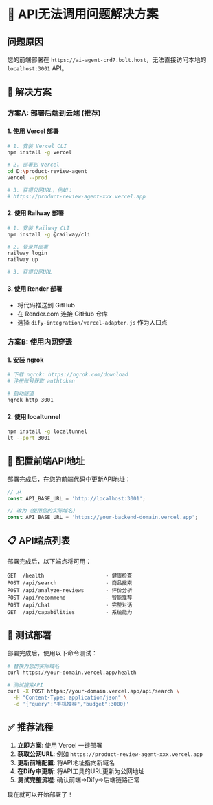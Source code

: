 # 🚀 API无法调用问题解决方案

## 问题原因
您的前端部署在 `https://ai-agent-crd7.bolt.host`，无法直接访问本地的 `localhost:3001` API。

## 📡 解决方案

### 方案A: 部署后端到云端 (推荐)

#### 1. 使用 Vercel 部署
```bash
# 1. 安装 Vercel CLI
npm install -g vercel

# 2. 部署到 Vercel
cd D:\product-review-agent
vercel --prod

# 3. 获得公网URL，例如：
# https://product-review-agent-xxx.vercel.app
```

#### 2. 使用 Railway 部署
```bash
# 1. 安装 Railway CLI
npm install -g @railway/cli

# 2. 登录并部署
railway login
railway up

# 3. 获得公网URL
```

#### 3. 使用 Render 部署
- 将代码推送到 GitHub
- 在 Render.com 连接 GitHub 仓库
- 选择 `dify-integration/vercel-adapter.js` 作为入口点

### 方案B: 使用内网穿透

#### 1. 安装 ngrok
```bash
# 下载 ngrok: https://ngrok.com/download
# 注册账号获取 authtoken

# 启动隧道
ngrok http 3001
```

#### 2. 使用 localtunnel
```bash
npm install -g localtunnel
lt --port 3001
```

## 🔧 配置前端API地址

部署完成后，在您的前端代码中更新API地址：

```javascript
// 从
const API_BASE_URL = 'http://localhost:3001';

// 改为（使用您的实际域名）
const API_BASE_URL = 'https://your-backend-domain.vercel.app';
```

## 📋 API端点列表

部署完成后，以下端点将可用：

```
GET  /health                    - 健康检查
POST /api/search                - 商品搜索  
POST /api/analyze-reviews       - 评价分析
POST /api/recommend             - 智能推荐
POST /api/chat                  - 完整对话
GET  /api/capabilities          - 系统能力
```

## 🧪 测试部署

部署完成后，使用以下命令测试：

```bash
# 替换为您的实际域名
curl https://your-domain.vercel.app/health

# 测试搜索API
curl -X POST https://your-domain.vercel.app/api/search \
  -H "Content-Type: application/json" \
  -d '{"query":"手机推荐","budget":3000}'
```

## ✅ 推荐流程

1. **立即方案**: 使用 Vercel 一键部署
2. **获取公网URL**: 例如 `https://product-review-agent-xxx.vercel.app`
3. **更新前端配置**: 将API地址指向新域名
4. **在Dify中更新**: 将API工具的URL更新为公网地址
5. **测试完整流程**: 确认前端→Dify→后端链路正常

现在就可以开始部署了！